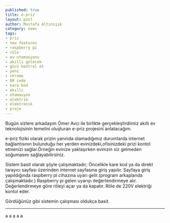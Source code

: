 ```yaml
---
published: true
title: e-priz
layout: post
author: Mustafa Altınışık
category: news
tags:
- priz
- new features
- raspberry pi
- röle
- ev otomasyonu
- akıllı gelecek
- gücü kontrol et
- yeni
- chrome
- QR code
- kare kod
- akıllı
- otomasyon
- elektrik
- elektronik
- proje
---
```


Bugün sizlere  arkadaşım Ömer Avcı ile birlikte gerçekleştirdiimiz akıllı ev teknolojisinin temelini oluşturan e-priz projesini anlatacağım.

e-priz fiziki olarak prizin yanında olamadığımız durumlarda internet bağlantısının bulunduğu her yerden evinizdeki,ofisinizdeki prizi kontol etmenizi sağlar.Örneğin evinize yaklaşırken evinizin siz gelmeden soğumasını sağlayabilirsiniz.

Sistem basit olarak şöyle çalışmaktadır;
Öncelikle kare kod ya da direkt tarayıcı sayfası üzerinden internet sayfasına giriş yapılır.
Sayfaya giriş yapıldığında raspberry pi cihazına uyarı gelir.(program arkaplanda çalışmaktadır.)
Raspberry pi gelen uyarıyı değerlendirmeye alır.
Değerlendirmeye göre röleyi açar ya da kapatır.
Röle de 220V elektriği kontol eder.

Gördüğünüz gibi sistemin çalışması oldukça basit.

** ** ** ** ** ** ** ** ** ** ** ** ** ** ** **
a
a
a
a
a
